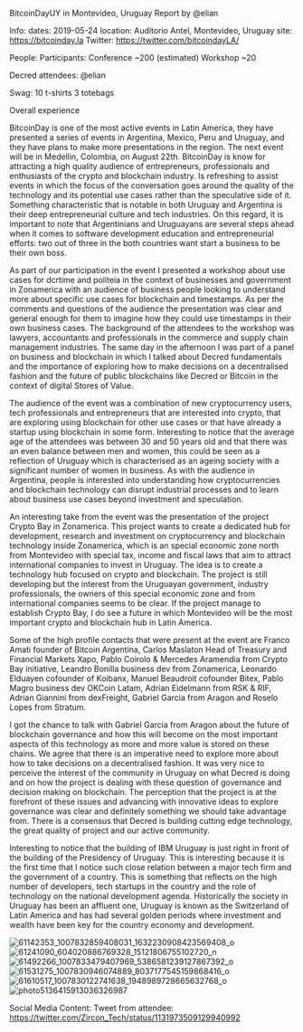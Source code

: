 BitcoinDayUY in Montevideo, Uruguay
Report by @elian

Info:
dates: 2019-05-24
location: Auditorio Antel, Montevideo, Uruguay
site: https://bitcoinday.la
Twitter: https://twitter.com/bitcoindayLA/

People:
Participants: Conference ~200 (estimated)
Workshop ~20

Decred attendees: @elian

Swag:
10 t-shirts
3 totebags

Overall experience

BitcoinDay is one of the most active events in Latin America, they have presented a series of events in Argentina, Mexico, Peru and Uruguay, and they have plans to make more presentations in the region. The next event will be in Medellin, Colombia, on August 22th. BitcoinDay is know for attracting a high quality audience of entrepreneurs, professionals and enthusiasts of the crypto and blockchain industry. Is refreshing to assist events in which the focus of the conversation goes around the quality of the technology and its potential use cases rather than the speculative side of it. Something characteristic that is notable in both Uruguay and Argentina is their deep entrepreneurial culture and tech industries. On this regard, it is important to note that Argentinians and Uruguayans are several steps ahead when it comes to software development education and entrepreneurial efforts: two out of three in the both countries want start a business to be their own boss.

As part of our participation in the event I presented a workshop about use cases for dcrtime and politeia in the context of businesses and government in Zonamerica with an audience of business people looking to understand more about specific use cases for blockchain and timestamps. As per the comments and questions of the audience the presentation was clear  and general enough for them to imagine how they could use timestamps in their own business cases. The background of the attendees to the workshop was lawyers, accountants and professionals in the commerce and supply chain management industries. The same day in the afternoon I was part of a panel on business and blockchain in which I talked about Decred fundamentals and the importance of exploring how to make decisions on a decentralised fashion and the future of public blockchains like Decred or Bitcoin in the context of digital Stores of Value. 

The audience of the event was a combination of new cryptocurrency users, tech professionals and entrepreneurs that are interested into crypto, that are exploring using blockchain for other use cases or that have already a startup using blockchain in some form. Interesting to notice that the average age of the attendees was between 30 and 50 years old and that there was an even balance between men and women, this could be seen as a reflection of Uruguay which is characterised as an ageing society with a significant number of women in business. As with the audience in Argentina, people is interested into understanding how cryptocurrencies and blockchain technology can disrupt industrial processes and to learn about business use cases beyond investment and speculation. 

An interesting take from the event was the presentation of the project Crypto Bay in Zonamerica. This project wants to create a dedicated hub for development, research and investment on cryptocurrency and blockchain technology inside Zonamerica, which is an special economic zone north from Montevideo with special tax, income and fiscal laws that aim to attract international companies to invest in Uruguay. The idea is to create a technology hub focused on crypto and blockchain. The project is still developing but the interest from the Uruguayan government, industry professionals, the owners of this special economic zone and from international companies seems to be clear. If the project manage to establish Crypto Bay, I do see a future in which Montevideo will be the most important crypto and blockchain hub in Latin America. 

Some of the high profile contacts that were present at the event are Franco Amati founder of Bitcoin Argentina, Carlos Maslaton Head of Treasury and Financial Markets Xapo, Pablo Coirolo & Mercedes Aramendia from Crypto Bay initiative, Leandro Bonilla business dev from Zonamerica, Leonardo Elduayen cofounder of Koibanx, Manuel Beaudroit cofounder Bitex, Pablo Magro business dev OKCoin Latam, Adrian Eidelmann from RSK & RIF, Adrian Giannini from dexFreight, Gabriel Garcia from Aragon and Roselo Lopes from Stratum. 

I got the chance to talk with Gabriel Garcia from Aragon about the future of blockchain governance and how this will become on the most important aspects of this technology as more and more value is stored on these chains. We agree that there is an imperative need to explore more about how to take decisions on a decentralised fashion. It was very nice to perceive the interest of the community in Uruguay on what Decred is doing and on how the project is dealing with these question of governance and decision making on blockchain. The perception that the project is at the forefront of these issues and advancing with innovative ideas to explore governance was clear and definitely something we should take advantage from. There is a consensus that Decred is building cutting edge technology, the great quality of project and our active community. 

Interesting to notice that the building of IBM Uruguay is just right in front of the building of the Presidency of Uruguay. This is interesting because it is the first time that I notice such close relation between a major tech firm and the government of a country. This is something that reflects on the high number of developers, tech startups in the country and the role of technology on the national development agenda. Historically the society in Uruguay has been an affluent one, Uruguay is known as the Switzerland of Latin America and has had several golden periods where investment and wealth have been key for the country economy and development. 

![61142353_1007832859408031_1632230908423569408_o](https://user-images.githubusercontent.com/26446555/58664327-6fc40e80-82fc-11e9-961c-06a7e94d57f3.jpg)
![61241090_604020886769328_15121806755102720_n](https://user-images.githubusercontent.com/26446555/58664329-6fc40e80-82fc-11e9-9c25-c4c23bf5c932.jpg)
![61492266_1007833479407969_5386581239127867392_o](https://user-images.githubusercontent.com/26446555/58664331-705ca500-82fc-11e9-9856-5f8dc1db2280.jpg)
![61531275_1007830946074889_8037177545159868416_o](https://user-images.githubusercontent.com/26446555/58664332-705ca500-82fc-11e9-9a76-a0a4c3c14718.jpg)
![61610517_1007830122741638_1948989728665632768_o](https://user-images.githubusercontent.com/26446555/58664333-705ca500-82fc-11e9-99a4-4cf03de8c5ae.jpg)
![photo5136415913036326987](https://user-images.githubusercontent.com/26446555/58664335-70f53b80-82fc-11e9-9f7c-15337e3550fc.jpg)


Social Media Content:
Tweet from attendee: https://twitter.com/Zircon_Tech/status/1131973509129940992
